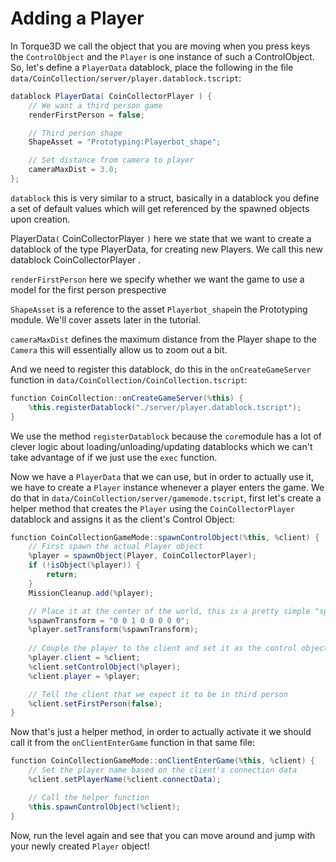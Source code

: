 # Adding a Player

In Torque3D we call the object that you are moving when you press keys the `ControlObject` and the `Player` is one instance of such a ControlObject. So, let's define a `PlayerData` datablock, place the following in the file `data/CoinCollection/server/player.datablock.tscript`:

```csharp
datablock PlayerData( CoinCollectorPlayer ) {
    // We want a third person game
    renderFirstPerson = false;

    // Third person shape
    ShapeAsset = "Prototyping:Playerbot_shape";

    // Set distance from camera to player
    cameraMaxDist = 3.0;
};
```

`datablock` this is very similar to a struct, basically in a datablock you define a set of default values which will get referenced by the spawned objects upon creation.

PlayerData`(` CoinCollectorPlayer `)` here we state that we want to create a datablock of the type PlayerData, for creating new Players. We call this new datablock CoinCollectorPlayer .

`renderFirstPerson` here we specify whether we want the game to use a model for the first person prespective

`ShapeAsset` is a reference to the asset `Playerbot_shape`in the Prototyping module. We'll cover assets later in the tutorial.

`cameraMaxDist` defines the maximum distance from the Player shape to the `Camera` this will essentially allow us to zoom out a bit.

And we need to register this datablock, do this in the `onCreateGameServer` function in `data/CoinCollection/CoinCollection.tscript`:

```csharp
function CoinCollection::onCreateGameServer(%this) {
    %this.registerDatablock("./server/player.datablock.tscript");
}
```

We use the method  `registerDatablock` because the `core`module has a lot of clever logic about loading/unloading/updating datablocks which we can't take advantage of if we just use the `exec` function.

Now we have a `PlayerData` that we can use, but in order to actually use it, we have to create a `Player` instance whenever a player enters the game. We do that in `data/CoinCollection/server/gamemode.tscript`, first let's create a helper method that creates the `Player` using the `CoinCollectorPlayer` datablock and assigns it as the client's Control Object:

```csharp
function CoinCollectionGameMode::spawnControlObject(%this, %client) {
    // First spawn the actual Player object
    %player = spawnObject(Player, CoinCollectorPlayer);
    if (!isObject(%player)) {
        return;
    }
    MissionCleanup.add(%player);

    // Place it at the center of the world, this is a pretty simple "spawn placement"
    %spawnTransform = "0 0 1 0 0 0 0 0";
    %player.setTransform(%spawnTransform);
    
    // Couple the player to the client and set it as the control object
    %player.client = %client;
    %client.setControlObject(%player);
    %client.player = %player;

    // Tell the client that we expect it to be in third person
    %client.setFirstPerson(false);
}
```

Now that's just a helper method, in order to actually activate it we should call it from the `onClientEnterGame` function in that same file:

```csharp
function CoinCollectionGameMode::onClientEnterGame(%this, %client) {
    // Set the player name based on the client's connection data
    %client.setPlayerName(%client.connectData);

    // Call the helper function
    %this.spawnControlObject(%client);
}
```

Now, run the level again and see that you can move around and jump with your newly created `Player` object!
